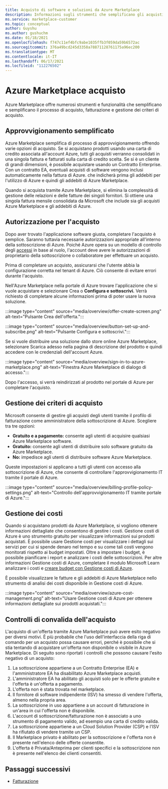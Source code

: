 ```yaml
---
title: Acquisto di software e soluzioni da Azure Marketplace
description: Informazioni sugli strumenti che semplificano gli acquisti e la gestione di software in Azure Marketplace.
ms.service: marketplace-customer
ms.topic: conceptual
author: Guyshu
ms.author: gushuchm
ms.date: 01/18/2021
ms.openlocfilehash: f747c11ef4bfc9abe1035ffb3f059da59b6572ac
ms.sourcegitcommit: 376a49bcd245d3358a78871128761175a96ec200
ms.translationtype: MT
ms.contentlocale: it-IT
ms.lasthandoff: 06/17/2021
ms.locfileid: "112276502"
---
```

# <a name="azure-marketplace-purchasing"></a>Azure Marketplace acquisto

Azure Marketplace offre numerosi strumenti e funzionalità che semplificano e semplificano il processo di acquisto, fatturazione e gestione dei criteri di acquisto.

## <a name="simplified-procurement"></a>Approvvigionamento semplificato

Azure Marketplace semplifica di processo di approvvigionamento offrendo varie opzioni di acquisto. Se si acquistano prodotti usando una carta di credito associata all'account Azure, tutti gli acquisti verranno consolidati in una singola fattura e fatturati sulla carta di credito scelta. Se si è un cliente di grandi dimensioni, è possibile acquistare usando un Contratto Enterprise. Con un contratto EA, eventuali acquisti di software vengono inclusi automaticamente nella fattura di Azure. che indicherà prima gli addebiti per l'utilizzo di Azure e quindi gli addebiti di Azure Marketplace.

Quando si acquista tramite Azure Marketplace, si elimina la complessità di gestione delle relazioni e delle fatture dei singoli fornitori. Si ottiene una singola fattura mensile consolidata da Microsoft che include sia gli acquisti Azure Marketplace e gli addebiti di Azure.

## <a name="permission-to-purchase"></a>Autorizzazione per l'acquisto

Dopo aver trovato l'applicazione software giusta, completare l'acquisto è semplice. Saranno tuttavia necessarie autorizzazioni appropriate all'interno della sottoscrizione di Azure. Poiché Azure opera su un modello di controllo degli [accessi](/azure/role-based-access-control/overview) in  base al ruolo, l'account deve avere le autorizzazioni di proprietario della sottoscrizione o collaboratore per effettuare un acquisto. 

Prima di completare un acquisto, assicurarsi che l'utente abbia la configurazione corretta nel tenant di Azure. Ciò consente di evitare errori durante l'acquisto.

Nell'Azure Marketplace nella portale di Azure trovare l'applicazione che si vuole acquistare e  selezionare Crea o **Configura e sottoscrivi.** Verrà richiesto di completare alcune informazioni prima di poter usare la nuova soluzione.

:::image type="content" source="media/overview/offer-create-screen.png" alt-text="Pulsante Crea dell'offerta.":::

:::image type="content" source="media/overview/button-set-up-and-subscribe.png" alt-text="Pulsante Configura e sottoscrivi.":::

Se si vuole distribuire una soluzione dallo store online  Azure Marketplace, selezionare Scarica adesso nella pagina di descrizione del prodotto e quindi accedere con le credenziali dell'account Azure.

:::image type="content" source="media/overview/sign-in-to-azure-marketplace.png" alt-text="Finestra Azure Marketplace di dialogo di accesso.":::

Dopo l'accesso, si verrà reindirizzati al prodotto nel portale di Azure per completare l'acquisto.

## <a name="purchase-policy-management"></a>Gestione dei criteri di acquisto

Microsoft consente di gestire gli acquisti degli utenti tramite il profilo di fatturazione come amministratore della sottoscrizione di Azure. Scegliere tra tre opzioni:

- **Gratuito e a pagamento:** consente agli utenti di acquisire qualsiasi Azure Marketplace software.
- **Gratuito:** consente agli utenti di distribuire solo software gratuito da Azure Marketplace.
- **No:** impedisce agli utenti di distribuire software Azure Marketplace.

Queste impostazioni si applicano a tutti gli utenti con accesso alla sottoscrizione di Azure, che consente di controllare l'approvvigionamento IT tramite il portale di Azure.

:::image type="content" source="media/overview/billing-profile-policy-settings.png" alt-text="Controllo dell'approvvigionamento IT tramite portale di Azure.":::

## <a name="cost-management"></a>Gestione dei costi

Quando si acquistano prodotti da Azure Marketplace, si vogliono ottenere informazioni dettagliate che consentono di gestire i costi. Gestione costi di Azure è uno strumento gratuito per visualizzare informazioni sui prodotti acquistati. È possibile usare Gestione costi per visualizzare i dettagli sui servizi per cui si spende denaro nel tempo e su come tali costi vengono monitorati rispetto ai budget impostati. Oltre a impostare i budget, è possibile pianificare i report e analizzare i costi delle sottoscrizioni. Per altre informazioni Gestione costi di Azure, completare il modulo Microsoft Learn analizzare i costi e [creare budget con Gestione costi di Azure](/learn/modules/analyze-costs-create-budgets-azure-cost-management/).

È possibile visualizzare le fatture e gli addebiti di Azure Marketplace nello strumento di analisi dei costi disponibile in Gestione costi di Azure.

:::image type="content" source="media/overview/azure-cost-management.png" alt-text="Usare Gestione costi di Azure per ottenere informazioni dettagliate sui prodotti acquistati.":::

## <a name="purchase-validation-checks"></a>Controlli di convalida dell'acquisto

L'acquisto di un'offerta tramite Azure Marketplace può avere esito negativo per diversi motivi. È più probabile che l'uso dell'interfaccia della riga di comando per un acquisto possa causare errori, perché è possibile che si stia tentando di acquistare un'offerta non disponibile o visibile in Azure Marketplace. Di seguito sono riportati i controlli che possono causare l'esito negativo di un acquisto:

1. La sottoscrizione appartiene a un Contratto Enterprise (EA) e l'amministratore EA ha disabilitato Azure Marketplace acquisti.
1. L'amministratore EA ha abilitato gli acquisti solo per le offerte gratuite e l'offerta è un'offerta a pagamento.
1. L'offerta non è stata trovata nel marketplace.
1. Il fornitore di software indipendente (ISV) ha smesso di vendere l'offerta, almeno nella propria area.
1. La sottoscrizione in uso appartiene a un account di fatturazione in un'area in cui l'offerta non è disponibile.
1. L'account di sottoscrizione/fatturazione non è associato a uno strumento di pagamento valido, ad esempio una carta di credito valida.
1. La sottoscrizione appartiene a un Cloud Solution Provider (CSP) e l'ISV ha rifiutato di vendere tramite un CSP.
1. Il Marketplace privato è abilitato per la sottoscrizione e l'offerta non è presente nell'elenco delle offerte consentite.
1. L'offerta è Privata/Anteprima per clienti specifici e la sottoscrizione non è presente nell'elenco dei clienti consentiti.

## <a name="next-steps"></a>Passaggi successivi

- [Fatturazione](billing-invoicing.md)